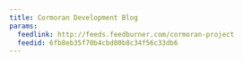 ```yaml
---
title: Cormoran Development Blog
params:
  feedlink: http://feeds.feedburner.com/cormoran-project
  feedid: 6fb8eb35f70b4cbd00b8c34f56c33db6
---
```

